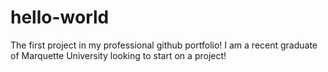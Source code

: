 # hello-world
The first project in my professional github portfolio!
I am a recent graduate of Marquette University looking to start on a project!
